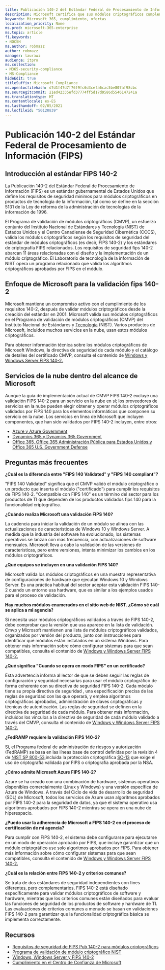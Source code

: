```yaml
---
title: Publicación 140-2 del Estándar Federal de Procesamiento de Información (FIPS)
description: Microsoft certifica que sus módulos criptográficos cumplen con el estándar federal de procesamiento de información de estados unidos.
keywords: Microsoft 365, cumplimiento, ofertas
localization_priority: None
ms.prod: microsoft-365-enterprise
ms.topic: article
f1.keywords:
- NOCSH
ms.author: robmazz
author: robmazz
manager: laurawi
audience: itpro
ms.collection:
- M365-security-compliance
- MS-Compliance
hideEdit: true
titleSuffix: Microsoft Compliance
ms.openlocfilehash: d7d1f47d7f76f9fc6d3cefa6cac5be807af98cbc
ms.sourcegitcommit: 21ed42335efd37774ff5d17d9586d5546147241a
ms.translationtype: MT
ms.contentlocale: es-ES
ms.lasthandoff: 02/05/2021
ms.locfileid: "50120839"
---
```

# <a name="federal-information-processing-standard-fips-publication-140-2"></a>Publicación 140-2 del Estándar Federal de Procesamiento de Información (FIPS)

## <a name="fips-140-2-standard-overview"></a>Introducción al estándar FIPS 140-2

La Publicación 140-2 del Estándar Federal de Procesamiento de Información (FIPS) es un estándar gubernamental de Estados Unidos que define los requisitos de seguridad mínimos para módulos criptográficos en productos de tecnología de la información, tal como se define en la sección 5131 de la Ley de reforma de la administración de tecnologías de la información de 1996.

El Programa de validación de módulos criptográficos (CMVP), un esfuerzo conjunto del Instituto Nacional de Estándares y Tecnología (NIST) de Estados Unidos y el Centro Canadiense de Seguridad Cibernética (CCCS), valida los módulos criptográficos según los requisitos de seguridad del estándar de módulos criptográficos (es decir, FIPS 140-2) y los estándares de criptografía FIPS relacionados. [](https://csrc.nist.gov/Projects/cryptographic-module-validation-program)  Los requisitos de seguridad fips 140-2 abarcan 11 áreas relacionadas con el diseño y la implementación de un módulo criptográfico. El Laboratorio de tecnología de la información de NIST opera un programa relacionado que valida los algoritmos criptográficos aprobados por FIPS en el módulo.

## <a name="microsofts-approach-to-fips-140-2-validation"></a>Enfoque de Microsoft para la validación fips 140-2

Microsoft mantiene un compromiso activo con el cumplimiento de los requisitos 140-2, después de validar módulos criptográficos desde la creación del estándar en 2001. Microsoft valida sus módulos criptográficos en el Programa de validación de módulos criptográficos (CMVP) del Instituto Nacional de Estándares y [Tecnología](https://csrc.nist.gov/Projects/cryptographic-module-validation-program) (NIST). Varios productos de Microsoft, incluidos muchos servicios en la nube, usan estos módulos criptográficos.

Para obtener información técnica sobre los módulos criptográficos de Microsoft Windows, la directiva de seguridad de cada módulo y el catálogo de detalles del certificado CMVP, consulta el contenido de [Windows y Windows Server FIPS 140-2.](https://aka.ms/AA6ehud)

## <a name="microsoft-in-scope-cloud-services"></a>Servicios de la nube dentro del alcance de Microsoft

Aunque la guía de implementación actual de CMVP FIPS 140-2 excluye una validación FIPS 140-2 para un servicio en la nube en sí; los proveedores de servicios en la nube pueden elegir obtener y operar módulos criptográficos validados por FIPS 140 para los elementos informáticos que componen su servicio en la nube. Los servicios en línea de Microsoft que incluyen componentes, que han sido validados por FIPS 140-2 incluyen, entre otros:

- [Azure y Azure Government](/azure/azure-government/documentation-government-plan-security)
- [Dynamics 365 y Dynamics 365 Government](/microsoft-365/compliance/office-365-encryption-in-microsoft-dynamics-365)
- [Office 365, Office 365 Administración Pública para Estados Unidos y Office 365 U.S. Government Defense](/microsoft-365/compliance/office-365-encryption-risks-and-protections)

## <a name="frequently-asked-questions"></a>Preguntas más frecuentes

**¿Cuál es la diferencia entre "FIPS 140 Validated" y "FIPS 140 compliant"?**

"FIPS 140 Validated" significa que el CMVP validó el módulo criptográfico o un producto que inserta el módulo ("certificado") para cumplir los requisitos de FIPS 140-2. "Compatible con FIPS 140" es un término del sector para los productos de TI que dependen de los productos validados fips 140 para la funcionalidad criptográfica.

**¿Cuándo realiza Microsoft una validación FIPS 140?**

La cadencia para iniciar la validación de un módulo se alinea con las actualizaciones de características de Windows 10 y Windows Server. A medida que la industria del software ha evolucionado, los sistemas operativos se lanzan con más frecuencia, con actualizaciones de software mensuales. Microsoft lleva a cabo la validación de las versiones de características, pero entre versiones, intenta minimizar los cambios en los módulos criptográficos.

**¿Qué equipos se incluyen en una validación FIPS 140?**

Microsoft valida los módulos criptográficos en una muestra representativa de configuraciones de hardware que ejecutan Windows 10 y Windows Server. Es una práctica habitual del sector aceptar esta validación FIPS 140-2 cuando un entorno usa hardware, que es similar a los ejemplos usados para el proceso de validación.

**Hay muchos módulos enumerados en el sitio web de NIST. ¿Cómo sé cuál se aplica a mi agencia?**

Si necesita usar módulos criptográficos validados a través de FIPS 140-2, debe comprobar que la versión que usa aparece en la lista de validación. Cmvp y Microsoft mantienen una lista de módulos criptográficos validados, organizados por versión del producto, junto con instrucciones para identificar qué módulos están instalados en un sistema Windows. Para obtener más información sobre cómo configurar sistemas para que sean compatibles, consulta el contenido de [Windows y Windows Server FIPS 140-2.](https://aka.ms/AA6ehud)

**¿Qué significa "Cuando se opera en modo FIPS" en un certificado?**

Esta advertencia informa al lector de que se deben seguir las reglas de configuración y seguridad necesarias para usar el módulo criptográfico de forma coherente con su directiva de seguridad FIPS 140-2. Cada módulo tiene su propia directiva de seguridad , una especificación precisa de las reglas de seguridad con las que operará, y emplea algoritmos criptográficos aprobados, administración de claves criptográficas y técnicas de autenticación. Las reglas de seguridad se definen en la directiva de seguridad de cada módulo. Para obtener más información, incluidos los vínculos a la directiva de seguridad de cada módulo validado a través del CMVP, consulta el contenido de [Windows y Windows Server FIPS 140-2.](https://aka.ms/AA6ehud)

**¿FedRAMP requiere la validación FIPS 140-2?**

Sí, el Programa federal de administración de riesgos y autorización (FedRAMP) se basa en las líneas base de control definidas por la revisión 4 de [NIST SP 800-53,](https://nvd.nist.gov/800-53/Rev4/)incluida la protección criptográfica [SC-13](https://nvd.nist.gov/800-53/Rev4/control/SC-13) que exige el uso de criptografía validada por FIPS o criptografía aprobada por la NSA.

**¿Cómo admite Microsoft Azure FIPS 140-2?**

Azure se ha creado con una combinación de hardware, sistemas operativos disponibles comercialmente (Linux y Windows) y una versión específica de Azure de Windows. A través [](https://www.microsoft.com/securityengineering/sdl/) del Ciclo de vida de desarrollo de seguridad (SDL) de Microsoft, todos los servicios de Azure usan algoritmos aprobados por FIPS 140-2 para la seguridad de datos, ya que el sistema operativo usa algoritmos aprobados por FIPS 140-2 mientras se opera en una nube de hiperespacio.

**¿Puedo usar la adherencia de Microsoft a FIPS 140-2 en el proceso de certificación de mi agencia?**

Para cumplir con FIPS 140-2, el sistema debe configurarse para ejecutarse en un modo de operación aprobado por FIPS, que incluye garantizar que un módulo criptográfico use solo algoritmos aprobados por FIPS. Para obtener más información sobre cómo configurar sistemas para que sean compatibles, consulta el contenido de [Windows y Windows Server FIPS 140-2.](https://aka.ms/AA6ehud)

**¿Cuál es la relación entre FIPS 140-2 y criterios comunes?**

Se trata de dos estándares de seguridad independientes con fines diferentes, pero complementarios. FIPS 140-2 está diseñado específicamente para validar módulos criptográficos de software y hardware, mientras que los criterios comunes están diseñados para evaluar las funciones de seguridad de los productos de software y hardware de TI. Las evaluaciones de criterios comunes a menudo se basan en validaciones FIPS 140-2 para garantizar que la funcionalidad criptográfica básica se implementa correctamente.

## <a name="resources"></a>Recursos

- [Requisitos de seguridad de FIPS Pub 140-2 para módulos criptográficos](https://csrc.nist.gov/publications/fips/fips140-2/fips1402.pdf)
- [Programa de validación de módulo criptográfico NIST](https://csrc.nist.gov/groups/STM/cmvp/index.html)
- [Windows, Windows Server y FIPS 140-2](/windows/security/threat-protection/fips-140-validation)
- [Cumplimiento en el Centro de Confianza de Microsoft](https://www.microsoft.com/trust-center/compliance/compliance-overview)
